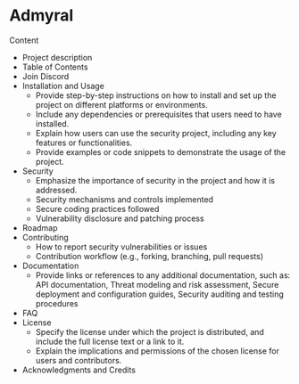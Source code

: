 # Admyral

Content
- Project description
- Table of Contents
- Join Discord
- Installation and Usage
  - Provide step-by-step instructions on how to install and set up the project on different platforms or environments.
  - Include any dependencies or prerequisites that users need to have installed.
  - Explain how users can use the security project, including any key features or functionalities.
  - Provide examples or code snippets to demonstrate the usage of the project.
- Security
  - Emphasize the importance of security in the project and how it is addressed.
  - Security mechanisms and controls implemented
  - Secure coding practices followed
  - Vulnerability disclosure and patching process
- Roadmap
- Contributing
  - How to report security vulnerabilities or issues
  - Contribution workflow (e.g., forking, branching, pull requests)
- Documentation
  - Provide links or references to any additional documentation, such as: API documentation, Threat modeling and risk assessment, Secure deployment and configuration guides, Security auditing and testing procedures
- FAQ
- License
  - Specify the license under which the project is distributed, and include the full license text or a link to it.
  - Explain the implications and permissions of the chosen license for users and contributors.
- Acknowledgments and Credits
